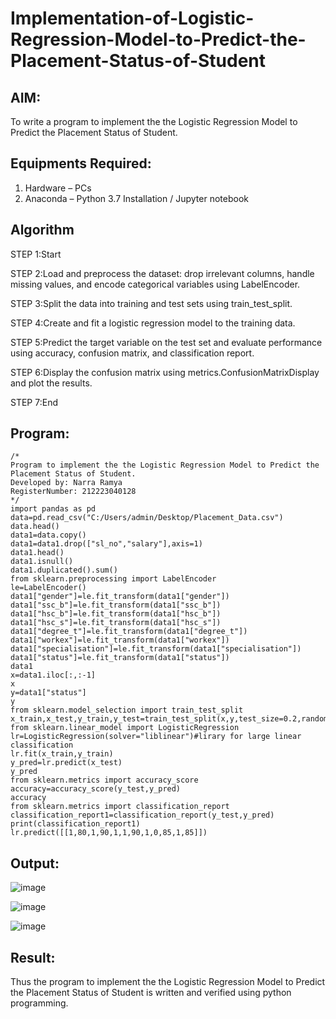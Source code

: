 # Implementation-of-Logistic-Regression-Model-to-Predict-the-Placement-Status-of-Student

## AIM:
To write a program to implement the the Logistic Regression Model to Predict the Placement Status of Student.

## Equipments Required:
1. Hardware – PCs
2. Anaconda – Python 3.7 Installation / Jupyter notebook

## Algorithm
STEP 1:Start

STEP 2:Load and preprocess the dataset: drop irrelevant columns, handle missing values, and encode categorical variables using LabelEncoder.

STEP 3:Split the data into training and test sets using train_test_split.

STEP 4:Create and fit a logistic regression model to the training data.

STEP 5:Predict the target variable on the test set and evaluate performance using accuracy, confusion matrix, and classification report.

STEP 6:Display the confusion matrix using metrics.ConfusionMatrixDisplay and plot the results.

STEP 7:End
## Program:
```
/*
Program to implement the the Logistic Regression Model to Predict the Placement Status of Student.
Developed by: Narra Ramya
RegisterNumber: 212223040128 
*/
import pandas as pd
data=pd.read_csv("C:/Users/admin/Desktop/Placement_Data.csv")
data.head()
data1=data.copy()
data1=data1.drop(["sl_no","salary"],axis=1)
data1.head()
data1.isnull()
data1.duplicated().sum()
from sklearn.preprocessing import LabelEncoder
le=LabelEncoder()
data1["gender"]=le.fit_transform(data1["gender"])
data1["ssc_b"]=le.fit_transform(data1["ssc_b"])
data1["hsc_b"]=le.fit_transform(data1["hsc_b"])
data1["hsc_s"]=le.fit_transform(data1["hsc_s"])
data1["degree_t"]=le.fit_transform(data1["degree_t"])
data1["workex"]=le.fit_transform(data1["workex"])
data1["specialisation"]=le.fit_transform(data1["specialisation"])
data1["status"]=le.fit_transform(data1["status"])
data1
x=data1.iloc[:,:-1]
x
y=data1["status"]
y
from sklearn.model_selection import train_test_split
x_train,x_test,y_train,y_test=train_test_split(x,y,test_size=0.2,random_state=0)
from sklearn.linear_model import LogisticRegression
lr=LogisticRegression(solver="liblinear")#lirary for large linear classification
lr.fit(x_train,y_train)
y_pred=lr.predict(x_test)
y_pred
from sklearn.metrics import accuracy_score
accuracy=accuracy_score(y_test,y_pred)
accuracy
from sklearn.metrics import classification_report
classification_report1=classification_report(y_test,y_pred)
print(classification_report1)
lr.predict([[1,80,1,90,1,1,90,1,0,85,1,85]])
```

## Output:
![image](https://github.com/user-attachments/assets/7d2cf34e-f14c-4ea4-9fca-a03b4f52aa57)

![image](https://github.com/user-attachments/assets/6b19add8-1751-4590-a2a3-facf92fe56f8)

![image](https://github.com/user-attachments/assets/301a357e-8415-41a0-af05-c7e9efdd2346)


## Result:
Thus the program to implement the the Logistic Regression Model to Predict the Placement Status of Student is written and verified using python programming.
